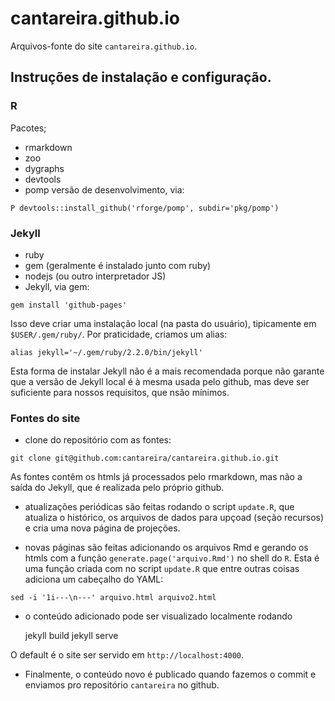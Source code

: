 # cantareira.github.io #

Arquivos-fonte do site `cantareira.github.io`.

## Instruções de instalação e configuração. ##

### R ###
Pacotes;
* rmarkdown
* zoo
* dygraphs
* devtools
* pomp versão de desenvolvimento, via:

`P devtools::install_github('rforge/pomp', subdir='pkg/pomp')`

### Jekyll ###
* ruby
* gem (geralmente é instalado junto com ruby)
* nodejs (ou outro interpretador JS)
* Jekyll, via gem:

`gem install 'github-pages'`

Isso deve criar uma instalação local (na pasta do usuário), tipicamente em `$USER/.gem/ruby/`. Por praticidade, criamos um alias:
    
`alias jekyll='~/.gem/ruby/2.2.0/bin/jekyll'`

Esta forma de instalar Jekyll não é a mais recomendada porque não garante que a
versão de Jekyll local é à mesma usada pelo github, mas deve ser suficiente
para nossos requisitos, que nsão mínimos.

### Fontes do site ###
* clone do repositório com as fontes:

`git clone git@github.com:cantareira/cantareira.github.io.git`

As fontes contêm os htmls já processados pelo rmarkdown, mas não a saída do
Jekyll, que é realizada pelo próprio github.

* atualizações periódicas são feitas rodando o script `update.R`, que atualiza o histórico, os arquivos de dados para upçoad (seção recursos) e cria uma nova página de projeções.

* novas páginas são feitas adicionando os arquivos Rmd
e gerando os htmls com a função `generate.page('arquivo.Rmd')` no shell do `R`.
Esta é uma função criada com no script `update.R` que entre outras coisas adiciona um cabeçalho do YAML:

`sed -i '1i---\n---' arquivo.html arquivo2.html`


* o conteúdo adicionado pode ser visualizado localmente rodando

    jekyll build
    jekyll serve

O default é o site ser servido em `http://localhost:4000`.

* Finalmente, o conteúdo novo é publicado quando fazemos o commit e enviamos pro repositório `cantareira` no github.

